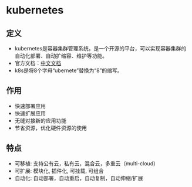 # kubernetes

## 定义
+ kubernetes是容器集群管理系统，是一个开源的平台，可以实现容器集群的自动化部署、自动扩缩容、维护等功能。
+ 官方文档：[中文文档](http://docs.kubernetes.org.cn/)
+ k8s是将8个字母“ubernete”替换为“8”的缩写。

## 作用
+ 快速部署应用
+ 快速扩展应用
+ 无缝对接新的应用功能
+ 节省资源，优化硬件资源的使用

## 特点
+ 可移植: 支持公有云，私有云，混合云，多重云（multi-cloud）
+ 可扩展: 模块化, 插件化, 可挂载, 可组合
+ 自动化: 自动部署，自动重启，自动复制，自动伸缩/扩展
